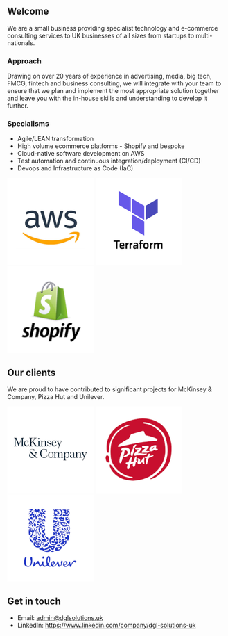 ## Welcome

We are a small business providing specialist technology and e-commerce consulting services to UK businesses of all sizes from startups to multi-nationals.

### Approach

Drawing on over 20 years of experience in advertising, media, big tech, FMCG, fintech and business consulting, we will integrate with your team to ensure that we plan and implement the most appropriate solution together and leave you with the in-house skills and understanding to develop it further.

### Specialisms

* Agile/LEAN transformation
* High volume ecommerce platforms - Shopify and bespoke
* Cloud-native software development on AWS
* Test automation and continuous integration/deployment (CI/CD)
* Devops and Infrastructure as Code (IaC)

![Amazon Web Services](/assets/img/tools/aws.png)
![Terraform](/assets/img/tools/tf.png)
![Shopify](/assets/img/tools/sh.png)

## Our clients

We are proud to have contributed to significant projects for McKinsey & Company, Pizza Hut and Unilever.

![McKinsey & Company](/assets/img/clients/mck.png)
![Pizza Hut](/assets/img/clients/ph.png)
![Unilever](/assets/img/clients/ul.png)

## Get in touch

- Email: admin@dglsolutions.uk
- LinkedIn: https://www.linkedin.com/company/dgl-solutions-uk

